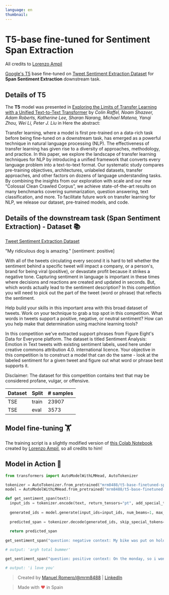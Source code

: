 ```yaml
---
language: en
thumbnail:
---
```


# T5-base fine-tuned for Sentiment Span Extraction

All credits to [Lorenzo Ampil](https://twitter.com/AND__SO)

[Google's T5](https://ai.googleblog.com/2020/02/exploring-transfer-learning-with-t5.html) base fine-tuned on [Tweet Sentiment Extraction Dataset](https://www.kaggle.com/c/tweet-sentiment-extraction) for **Span Sentiment Extraction** downstream task.

## Details of T5

The **T5** model was presented in [Exploring the Limits of Transfer Learning with a Unified Text-to-Text Transformer](https://arxiv.org/pdf/1910.10683.pdf) by *Colin Raffel, Noam Shazeer, Adam Roberts, Katherine Lee, Sharan Narang, Michael Matena, Yanqi Zhou, Wei Li, Peter J. Liu* in Here the abstract:

Transfer learning, where a model is first pre-trained on a data-rich task before being fine-tuned on a downstream task, has emerged as a powerful technique in natural language processing (NLP). The effectiveness of transfer learning has given rise to a diversity of approaches, methodology, and practice. In this paper, we explore the landscape of transfer learning techniques for NLP by introducing a unified framework that converts every language problem into a text-to-text format. Our systematic study compares pre-training objectives, architectures, unlabeled datasets, transfer approaches, and other factors on dozens of language understanding tasks. By combining the insights from our exploration with scale and our new “Colossal Clean Crawled Corpus”, we achieve state-of-the-art results on many benchmarks covering summarization, question answering, text classification, and more. To facilitate future work on transfer learning for NLP, we release our dataset, pre-trained models, and code.


## Details of the downstream task (Span Sentiment Extraction) - Dataset 📚

[Tweet Sentiment Extraction Dataset](https://www.kaggle.com/c/tweet-sentiment-extraction)

"My ridiculous dog is amazing." [sentiment: positive]

With all of the tweets circulating every second it is hard to tell whether the sentiment behind a specific tweet will impact a company, or a person's, brand for being viral (positive), or devastate profit because it strikes a negative tone. Capturing sentiment in language is important in these times where decisions and reactions are created and updated in seconds. But, which words actually lead to the sentiment description? In this competition you will need to pick out the part of the tweet (word or phrase) that reflects the sentiment.

Help build your skills in this important area with this broad dataset of tweets. Work on your technique to grab a top spot in this competition. What words in tweets support a positive, negative, or neutral sentiment? How can you help make that determination using machine learning tools?

In this competition we've extracted support phrases from Figure Eight's Data for Everyone platform. The dataset is titled Sentiment Analysis: Emotion in Text tweets with existing sentiment labels, used here under creative commons attribution 4.0. international licence. Your objective in this competition is to construct a model that can do the same - look at the labeled sentiment for a given tweet and figure out what word or phrase best supports it.

Disclaimer: The dataset for this competition contains text that may be considered profane, vulgar, or offensive.

| Dataset  | Split | # samples |
| -------- | ----- | --------- |
| TSE | train | 23907      |
| TSE | eval  | 3573     |



## Model fine-tuning 🏋️‍

The training script is a slightly modified version of [this Colab Notebook](https://github.com/enzoampil/t5-intro/blob/master/t5_qa_training_pytorch_span_extraction.ipynb) created by [Lorenzo Ampil](https://github.com/enzoampil), so all credits to him!


## Model in Action 🚀

```python
from transformers import AutoModelWithLMHead, AutoTokenizer

tokenizer = AutoTokenizer.from_pretrained("mrm8488/t5-base-finetuned-span-sentiment-extraction")
model = AutoModelWithLMHead.from_pretrained("mrm8488/t5-base-finetuned-span-sentiment-extraction")

def get_sentiment_span(text):
  input_ids = tokenizer.encode(text, return_tensors="pt", add_special_tokens=True)  # Batch size 1
  
  generated_ids = model.generate(input_ids=input_ids, num_beams=1, max_length=80).squeeze()
  
  predicted_span = tokenizer.decode(generated_ids, skip_special_tokens=True, clean_up_tokenization_spaces=True)
    
  return predicted_span
  
get_sentiment_span("question: negative context: My bike was put on hold...should have known that.... argh total bummer")

# output: 'argh total bummer'

get_sentiment_span("question: positive context: On the monday, so i wont be able to be with you! i love you")

# output: 'i love you'
```

> Created by [Manuel Romero/@mrm8488](https://twitter.com/mrm8488) | [LinkedIn](https://www.linkedin.com/in/manuel-romero-cs/)

> Made with <span style="color: #e25555;">&hearts;</span> in Spain
